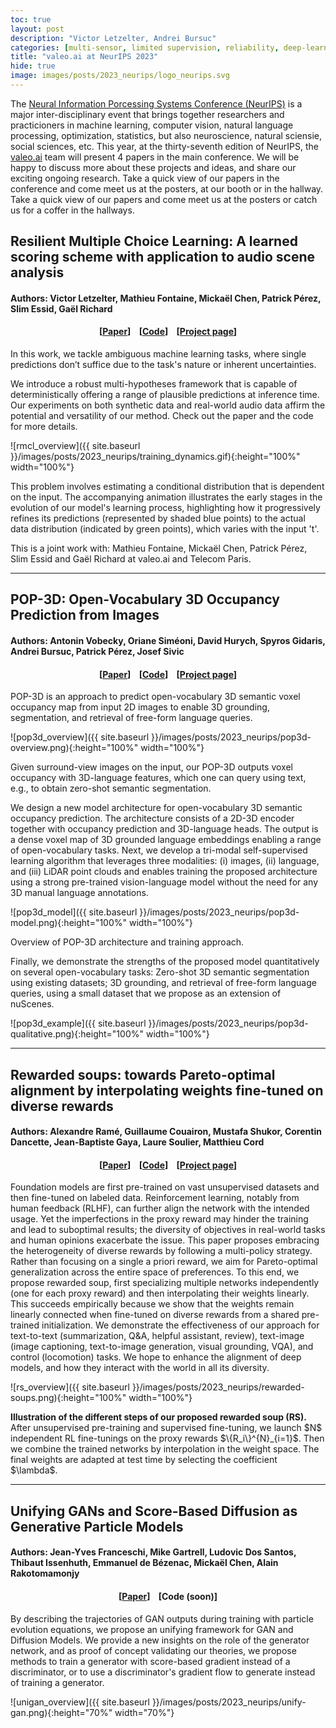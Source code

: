 ```yaml
---
toc: true
layout: post
description: "Victor Letzelter, Andrei Bursuc"
categories: [multi-sensor, limited supervision, reliability, deep-learning]
title: "valeo.ai at NeurIPS 2023"
hide: true
image: images/posts/2023_neurips/logo_neurips.svg
---
```



The [Neural Information Porcessing Systems Conference (NeurIPS)](https://neurips.cc/) is a major inter-disciplinary event that brings together researchers and practicioners in machine learning, computer vision, natural language processing, optimization, statistics, but also neuroscience, natural sciensie, social sciences, etc. This year, at the thirty-seventh edition of NeurIPS, the [valeo.ai](https://ptrckprz.github.io/valeoai/) team will present 4 papers in the main conference. We will be happy to discuss more about these projects and ideas, and share our exciting ongoing research. Take a quick view of our papers in the conference and come meet us at the posters, at our booth or in the hallway. Take a quick view of our papers and come meet us at the posters or catch us for a coffer in the hallways.



## Resilient Multiple Choice Learning: A learned scoring scheme with application to audio scene analysis
#### Authors: Victor Letzelter, Mathieu Fontaine, Mickaël Chen, Patrick Pérez, Slim Essid, Gaël Richard


<h4 align="center"> [<a href="https://arxiv.org/abs/2311.01052">Paper</a>] &nbsp;&nbsp; [<a href="https://github.com/Victorletzelter/code-rMCL">Code</a>] &nbsp;&nbsp; [<a href="https://valeoai.github.io/blog/publications/rmcl/">Project page</a>]</h4>


In this work, we tackle ambiguous machine learning tasks, where single predictions don’t suffice due to the task's nature or inherent uncertainties.

We introduce a robust multi-hypotheses framework that is capable of deterministically offering a range of plausible predictions at inference time. 
Our experiments on both synthetic data and real-world audio data affirm the potential and versatility of our method. Check out the paper and the code for more details.



![rmcl_overview]({{ site.baseurl }}/images/posts/2023_neurips/training_dynamics.gif){:height="100%" width="100%"}


This problem involves estimating a conditional distribution that is dependent on the input. The accompanying animation illustrates the early stages in the evolution of our model's learning process, highlighting how it progressively refines its predictions (represented by shaded blue points) to the actual data distribution (indicated by green points), which varies with the input 't'.


This is a joint work with: Mathieu Fontaine, Mickaël Chen, Patrick Pérez, Slim Essid and Gaël Richard at valeo.ai and Telecom Paris.

<hr>



## POP-3D: Open-Vocabulary 3D Occupancy Prediction from Images

#### Authors: Antonin Vobecky, Oriane Siméoni, David Hurych, Spyros Gidaris, Andrei Bursuc, Patrick Pérez, Josef Sivic



<h4 align="center"> [<a href="https://openreview.net/forum?id=eBXM62SqKY ">Paper</a>] &nbsp;&nbsp; [<a href="https://github.com/vobecant/POP3D">Code</a>] &nbsp;&nbsp; [<a href="https://vobecant.github.io/POP3D">Project page</a>]</h4>



POP-3D is an approach to predict open-vocabulary 3D semantic voxel occupancy map from input 2D images to enable 3D grounding, segmentation, and retrieval of free-form language queries. 



![pop3d_overview]({{ site.baseurl }}/images/posts/2023_neurips/pop3d-overview.png){:height="100%" width="100%"}
<div class="caption">Given surround-view images on the input, our POP-3D outputs voxel occupancy with 3D-language features, which one can query using text, e.g., to obtain zero-shot semantic segmentation.
</div>

We design a new model architecture for open-vocabulary 3D semantic occupancy prediction. The architecture consists of a 2D-3D encoder together with occupancy prediction and 3D-language heads. The output is a dense voxel map of 3D grounded language embeddings enabling a range of open-vocabulary tasks. Next, we develop a tri-modal self-supervised learning algorithm that leverages three modalities: (i) images, (ii) language, and (iii) LiDAR point clouds and enables training the proposed architecture using a strong pre-trained vision-language model without the need for any 3D manual language annotations.

![pop3d_model]({{ site.baseurl }}/images/posts/2023_neurips/pop3d-model.png){:height="100%" width="100%"}
<div class="caption">Overview of POP-3D architecture and training approach.</div>

Finally, we demonstrate the strengths of the proposed model quantitatively on several open-vocabulary tasks: Zero-shot 3D semantic segmentation using existing datasets; 3D grounding, and retrieval of free-form language queries, using a small dataset that we propose as an extension of nuScenes.


![pop3d_example]({{ site.baseurl }}/images/posts/2023_neurips/pop3d-qualitative.png){:height="100%" width="100%"}


<hr>

## Rewarded soups: towards Pareto-optimal alignment by interpolating weights fine-tuned on diverse rewards
#### Authors: Alexandre Ramé, Guillaume Couairon, Mustafa Shukor, Corentin Dancette, Jean-Baptiste Gaya, Laure Soulier, Matthieu Cord

<h4 align="center"> [<a href="https://arxiv.org/abs/2306.04488">Paper</a>] &nbsp;&nbsp; [<a href="https://github.com/alexrame/rewardedsoups">Code</a>] &nbsp;&nbsp; [<a href="https://huggingface.co/spaces/alexrame/rewardedsoups">Project page</a>]</h4>



Foundation models are first pre-trained on vast unsupervised datasets and then fine-tuned on labeled data. Reinforcement learning, notably from human feedback (RLHF), can further align the network with the intended usage. Yet the imperfections in the proxy reward may hinder the training and lead to suboptimal results; the diversity of objectives in real-world tasks and human opinions exacerbate the issue. This paper proposes embracing the heterogeneity of diverse rewards by following a multi-policy strategy. Rather than focusing on a single a priori reward, we aim for Pareto-optimal generalization across the entire space of preferences. To this end, we propose rewarded soup, first specializing multiple networks independently (one for each proxy reward) and then interpolating their weights linearly. This succeeds empirically because we show that the weights remain linearly connected when fine-tuned on diverse rewards from a shared pre-trained initialization. We demonstrate the effectiveness of our approach for text-to-text (summarization, Q&A, helpful assistant, review), text-image (image captioning, text-to-image generation, visual grounding, VQA), and control (locomotion) tasks. We hope to enhance the alignment of deep models, and how they interact with the world in all its diversity.


![rs_overview]({{ site.baseurl }}/images/posts/2023_neurips/rewarded-soups.png){:height="100%" width="100%"}
<div class="caption"><b>Illustration of the different steps of our proposed rewarded soup (RS).</b>  After unsupervised pre-training and supervised fine-tuning, we launch $N$ independent RL fine-tunings on the proxy rewards $\{R_i\}^{N}_{i=1}$. Then we combine the trained networks by interpolation in the weight space. The final weights are adapted at test time by selecting the coefficient $\lambda$.</div>



<hr>


## Unifying GANs and Score-Based Diffusion as Generative Particle Models 
#### Authors: Jean-Yves Franceschi, Mike Gartrell, Ludovic Dos Santos, Thibaut Issenhuth, Emmanuel de Bézenac, Mickaël Chen, Alain Rakotomamonjy


<h4 align="center"> [<a href="https://arxiv.org/abs/2305.16150">Paper</a>] &nbsp;&nbsp; [Code (soon)]</h4>

By describing the trajectories of GAN outputs during training with particle evolution equations, we propose an unifying framework for GAN and Diffusion Models. We provide a new insights on the role of the generator network, and as proof of concept validating our theories, we propose methods to train a generator with score-based gradient instead of a discriminator, or to use a discriminator's gradient flow to generate instead of training a generator.



![unigan_overview]({{ site.baseurl }}/images/posts/2023_neurips/unify-gan.png){:height="70%" width="70%"}



